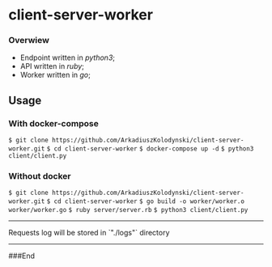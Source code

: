 # client-server-worker

### Overwiew

- Endpoint written in _python3_;
- API written in _ruby_;
- Worker written in _go_;

## Usage

### With docker-compose

`$ git clone https://github.com/ArkadiuszKolodynski/client-server-worker.git`
`$ cd client-server-worker`
`$ docker-compose up -d`
`$ python3 client/client.py`

### Without docker

`$ git clone https://github.com/ArkadiuszKolodynski/client-server-worker.git`
`$ cd client-server-worker`
`$ go build -o worker/worker.o worker/worker.go`
`$ ruby server/server.rb`
`$ python3 client/client.py`

<hr>Requests log will be stored in `"./logs"` directory<hr>

###End
